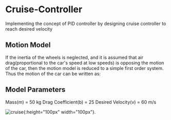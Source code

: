 # Cruise-Controller

Implementing the concept of PID controller by designing cruise controller to reach desired velocity

## Motion Model
If the inertia of the wheels is neglected, and it is assumed that air drag(proportional to the car's speed at low speeds) is opposing the motion of the car, then the motion model is reduced to a simple first order system.
Thus the motion of the car can be written as:

## Model Parameters
Mass(m) = 50 kg
Drag Coefficient(b) = 25
Desired Velocity(v) = 60 m/s

![cruise](https://user-images.githubusercontent.com/102024497/229163195-b32ecaf5-13cf-4fd9-9cd7-89fd52b1476b.png){:height="100px" width="100px"}.
